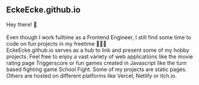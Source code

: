 ## EckeEcke.github.io
Hey there! 👋 
<br><br>
Even though I work fulltime as a Frontend Engineer, I still find some time to code on fun projects in my freetime 👨🏻‍💻 
<br>
EckeEcke.github.io serves as a hub to link and present some of my hobby projects. Feel free to enjoy a vast variety of web applications like the movie rating page Triggerscore or fun games created in Javascript like the turn based fighting game School Fight. Some of my projects are static pages. Others are hosted on different platforms like Vercel, Netlify or itch.io.

